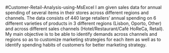 #Customer-Retail-Analysis-using-MsExcel
I am given sales data for annual spending of several items in their stores across different regions and channels. The data consists of 440 large retailers’ annual spending on 6 different varieties of products in 3 different regions (Lisbon, Oporto, Other) and across different sales channels (Hotel/Restaurant/Café HoReCa, Retail). My main objective is to be able to identify demands across channels and regions so as to customize marketing strategies for each item as well as to identify spending habits of customers for better marketing strategy.
